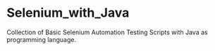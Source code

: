 # Selenium_with_Java
Collection of Basic Selenium Automation Testing Scripts with Java as programming language.

